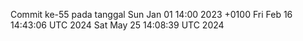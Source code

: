 Commit ke-55 pada tanggal Sun Jan 01 14:00 2023 +0100
Fri Feb 16 14:43:06 UTC 2024
Sat May 25 14:08:39 UTC 2024
